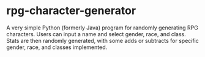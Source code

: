 # rpg-character-generator
A very simple Python (formerly Java) program for randomly generating RPG characters. Users can input a name and select gender, race, and class. Stats are then randomly generated, with some adds or subtracts for specific gender, race, and classes implemented. 
